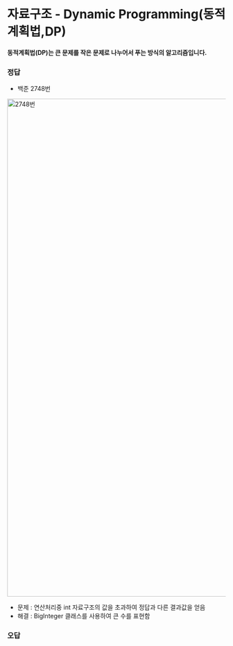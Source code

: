 # 자료구조 - Dynamic Programming(동적계획법,DP)

#### 동적계획법(DP)는 큰 문제를 작은 문제로 나누어서 푸는 방식의 알고리즘입니다.

### 정답
  
  - 백준 2748번
  
  <img width="1148" alt="2748번" src="https://user-images.githubusercontent.com/46203866/97443592-8eee2200-196e-11eb-82a1-0af1808cc6a5.png">

  - 문제 : 연산처리중 int 자료구조의 값을 초과하여 정답과 다른 결과값을 얻음
  - 해결 : BigInteger 클래스를 사용하여 큰 수를 표현함
  
### 오답
